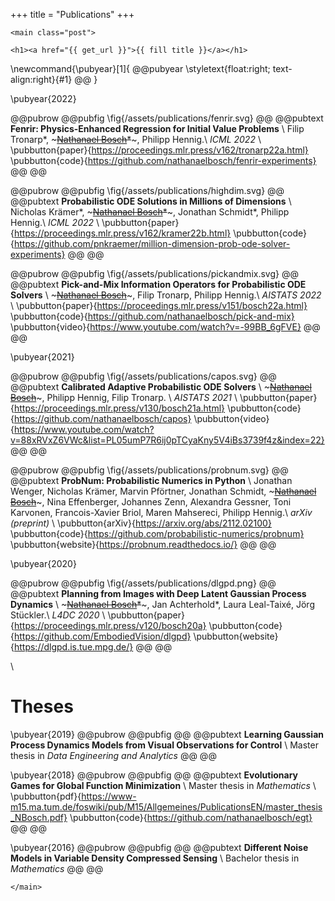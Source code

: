 +++
title = "Publications"
+++

~~~
<main class="post">
~~~

~~~
<h1><a href="{{ get_url }}">{{ fill title }}</a></h1>
~~~

\newcommand{\pubyear}[1]{
@@pubyear
\styletext{float:right; text-align:right}{#1}
@@
}


\pubyear{2022}

@@pubrow
@@pubfig
    \fig{/assets/publications/fenrir.svg}
@@
@@pubtext
    **Fenrir: Physics-Enhanced Regression for Initial Value Problems** \\
    Filip Tronarp\*,
    ~~~<ins>Nathanael Bosch</ins>*~~~,
    Philipp Hennig.\\
    _ICML 2022_ \\
    \pubbutton{paper}{https://proceedings.mlr.press/v162/tronarp22a.html}
    \pubbutton{code}{https://github.com/nathanaelbosch/fenrir-experiments}
@@
@@


@@pubrow
@@pubfig
    \fig{/assets/publications/highdim.svg}
@@
@@pubtext
    **Probabilistic ODE Solutions in Millions of Dimensions** \\
    Nicholas Krämer\*,
    ~~~<ins>Nathanael Bosch</ins>*~~~,
    Jonathan Schmidt\*, Philipp Hennig.\\
    _ICML 2022_ \\
    \pubbutton{paper}{https://proceedings.mlr.press/v162/kramer22b.html}
    \pubbutton{code}{https://github.com/pnkraemer/million-dimension-prob-ode-solver-experiments}
@@
@@


@@pubrow
@@pubfig
    \fig{/assets/publications/pickandmix.svg}
@@
@@pubtext
    **Pick-and-Mix Information Operators for Probabilistic ODE Solvers** \\
    ~~~<ins>Nathanael Bosch</ins>~~~,
    Filip Tronarp, Philipp Hennig.\\
    _AISTATS 2022_ \\
    \pubbutton{paper}{https://proceedings.mlr.press/v151/bosch22a.html}
    \pubbutton{code}{https://github.com/nathanaelbosch/pick-and-mix}
    \pubbutton{video}{https://www.youtube.com/watch?v=-99BB_6gFVE}
@@
@@

\pubyear{2021}

@@pubrow
@@pubfig
    \fig{/assets/publications/capos.svg}
@@
@@pubtext
    **Calibrated Adaptive Probabilistic ODE Solvers** \\
    ~~~<ins>Nathanael Bosch</ins>~~~,
    Philipp Hennig, Filip Tronarp. \\
    _AISTATS 2021_ \\
    \pubbutton{paper}{https://proceedings.mlr.press/v130/bosch21a.html}
    \pubbutton{code}{https://github.com/nathanaelbosch/capos}
    \pubbutton{video}{https://www.youtube.com/watch?v=88xRVxZ6VWc&list=PL05umP7R6ij0pTCyaKny5V4iBs3739f4z&index=22}
@@
@@

@@pubrow
@@pubfig
    \fig{/assets/publications/probnum.svg}
@@
@@pubtext
    **ProbNum: Probabilistic Numerics in Python** \\
    Jonathan Wenger, Nicholas Krämer, Marvin Pförtner, Jonathan Schmidt,
    ~~~<ins>Nathanael Bosch</ins>~~~,
    Nina Effenberger, Johannes Zenn, Alexandra Gessner, Toni Karvonen, Francois-Xavier Briol, Maren Mahsereci, Philipp Hennig.\\
    _arXiv (preprint)_ \\
    \pubbutton{arXiv}{https://arxiv.org/abs/2112.02100}
    \pubbutton{code}{https://github.com/probabilistic-numerics/probnum}
    \pubbutton{website}{https://probnum.readthedocs.io/}
@@
@@

\pubyear{2020}

@@pubrow
@@pubfig
    \fig{/assets/publications/dlgpd.png}
@@
@@pubtext
    **Planning from Images with Deep Latent Gaussian Process Dynamics** \\
    ~~~<ins>Nathanael Bosch</ins>*~~~,
    Jan Achterhold\*, Laura Leal-Taixé, Jörg Stückler.\\
    _L4DC 2020_ \\
    \pubbutton{paper}{https://proceedings.mlr.press/v120/bosch20a}
    \pubbutton{code}{https://github.com/EmbodiedVision/dlgpd}
    \pubbutton{website}{https://dlgpd.is.tue.mpg.de/}
@@
@@

\\

# Theses
\pubyear{2019}
@@pubrow
@@pubfig
@@
@@pubtext
    **Learning Gaussian Process Dynamics Models from Visual Observations for Control** \\
    Master thesis in *Data Engineering and Analytics*
@@
@@

\pubyear{2018}
@@pubrow
@@pubfig
@@
@@pubtext
    **Evolutionary Games for Global Function Minimization** \\
    Master thesis in *Mathematics* \\
    \pubbutton{pdf}{https://www-m15.ma.tum.de/foswiki/pub/M15/Allgemeines/PublicationsEN/master_thesis_NBosch.pdf}
    \pubbutton{code}{https://github.com/nathanaelbosch/egt}
@@
@@

\pubyear{2016}
@@pubrow
@@pubfig
@@
@@pubtext
    **Different Noise Models in Variable Density Compressed Sensing** \\
    Bachelor thesis in *Mathematics*
@@
@@

~~~
</main>
~~~
